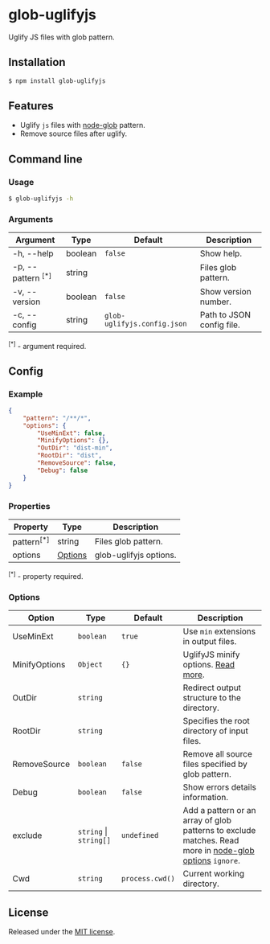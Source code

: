 glob-uglifyjs
===========
Uglify JS files with glob pattern.


## Installation
```sh
$ npm install glob-uglifyjs
```


## Features
 - Uglify `js` files with [node-glob](https://github.com/isaacs/node-glob) pattern.
 - Remove source files after uglify.


## Command line

### Usage
```sh
$ glob-uglifyjs -h
```

### Arguments
| Argument                       | Type    | Default                     | Description                |
|--------------------------------|---------|-----------------------------|----------------------------|
|  -h, --help                    | boolean | `false`                     | Show help.                 | 
|  -p, --pattern <sup>[*]</sup>  | string  |                             | Files glob pattern.        | 
|  -v, --version                 | boolean | `false`                     | Show version number.       | 
|  -c, --config                  | string  | `glob-uglifyjs.config.json` | Path to JSON config file.  | 

<sup>[*]</sup> - argument required.


## Config

### Example
```json
{
    "pattern": "/**/*",
    "options": {
        "UseMinExt": false,
        "MinifyOptions": {},
        "OutDir": "dist-min",
        "RootDir": "dist",
        "RemoveSource": false,
        "Debug": false
    }
}
```

### Properties

| Property                | Type                | Description            |
|-------------------------|---------------------|------------------------|
|  pattern<sup>[*]</sup>  | string              | Files glob pattern.    |
|  options                | [Options](#options) | glob-uglifyjs options. |

<sup>[*]</sup> - property required.

### Options
| Option          | Type               | Default         | Description                                                                        |
|-----------------|--------------------|-----------------|------------------------------------------------------------------------------------|
|  UseMinExt      | `boolean`            | `true`          | Use `min` extensions in output files.                                              | 
|  MinifyOptions  | `Object`             | `{}`            | UglifyJS minify options. [Read more](https://github.com/mishoo/UglifyJS2).         |
|  OutDir         | `string`             | ` `             | Redirect output structure to the directory.                                        |
|  RootDir        | `string`             | ` `             | Specifies the root directory of input files.                                       |
|  RemoveSource   | `boolean`            | `false`         | Remove all source files specified by glob pattern.                                 |
|  Debug          | `boolean`            | `false`         | Show errors details information.                                                   |
|  exclude        | `string` \| `string[]` | `undefined`     | Add a pattern or an array of glob patterns to exclude matches. Read more in [node-glob options](https://github.com/isaacs/node-glob#options) `ignore`. |
|  Cwd            | `string`             | `process.cwd()` | Current working directory.                                                         |


## License
Released under the [MIT license](LICENSE).
